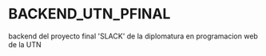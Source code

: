 # BACKEND_UTN_PFINAL
backend del proyecto final 'SLACK' de la diplomatura en programacion web de la UTN
